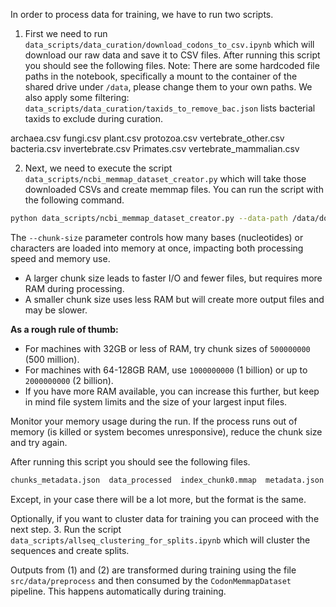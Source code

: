 In order to process data for training, we have to run two scripts.

1. First we need to run `data_scripts/data_curation/download_codons_to_csv.ipynb` which will download our raw data and save it to CSV files.
   After running this script you should see the following files. Note: There are some hardcoded file paths in the notebook, specifically a mount to the container of the shared drive under `/data`, please change them to your own paths. We also apply some filtering: `data_scripts/data_curation/taxids_to_remove_bac.json` lists bacterial taxids to exclude during curation.

archaea.csv fungi.csv plant.csv protozoa.csv vertebrate_other.csv
bacteria.csv invertebrate.csv Primates.csv vertebrate_mammalian.csv

2. Next, we need to execute the script `data_scripts/ncbi_memmap_dataset_creator.py` which will take those downloaded CSVs and create memmap files.
   You can run the script with the following command.

```bash
python data_scripts/ncbi_memmap_dataset_creator.py --data-path /data/downloads/process_grouped/ --save-path /data/downloads/postprocessed/ --chunk-size 1000000000
```

The `--chunk-size` parameter controls how many bases (nucleotides) or characters are loaded into memory at once, impacting both processing speed and memory use.

- A larger chunk size leads to faster I/O and fewer files, but requires more RAM during processing.
- A smaller chunk size uses less RAM but will create more output files and may be slower.

**As a rough rule of thumb:**

- For machines with 32GB or less of RAM, try chunk sizes of `500000000` (500 million).
- For machines with 64-128GB RAM, use `1000000000` (1 billion) or up to `2000000000` (2 billion).
- If you have more RAM available, you can increase this further, but keep in mind file system limits and the size of your largest input files.

Monitor your memory usage during the run. If the process runs out of memory (is killed or system becomes unresponsive), reduce the chunk size and try again.

After running this script you should see the following files.

```bash
chunks_metadata.json  data_processed  index_chunk0.mmap  metadata.json  sequences_chunk0.mmap
```

Except, in your case there will be a lot more, but the format is the same.

Optionally, if you want to cluster data for training you can proceed with the next step.
3\. Run the script `data_scripts/allseq_clustering_for_splits.ipynb` which will cluster the sequences and create splits.

Outputs from (1) and (2) are transformed during training using the file `src/data/preprocess` and then consumed by the `CodonMemmapDataset` pipeline. This happens automatically during training.
